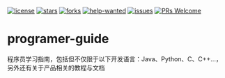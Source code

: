 [![license](https://badgen.net/badge/license/MIT/blue)](https://github.com/LearningGuide/programer-guide/blob/master/LICENSE)
[![stars](https://badgen.net/github/stars/LearningGuide/programer-guide)](https://github.com/LearningGuide/programer-guide/stargazers)
[![forks](https://badgen.net/github/forks/LearningGuide/programer-guide)](https://github.com/LearningGuide/programer-guide/network/members)
[![help-wanted](https://badgen.net/github/label-issues/LearningGuide/programer-guide/help%20wanted/open)](https://github.com/LearningGuide/programer-guide/labels/help%20wanted)
[![issues](https://badgen.net/github/open-issues/LearningGuide/programer-guide)](https://github.com/LearningGuide/programer-guide/issues)
[![PRs Welcome](https://badgen.net/badge/PRs/welcome/green)](http://makeapullrequest.com)

# programer-guide 
程序员学习指南，包括但不仅限于以下开发语言：Java、Python、C、C++...，另外还有关于产品相关的教程与文档
